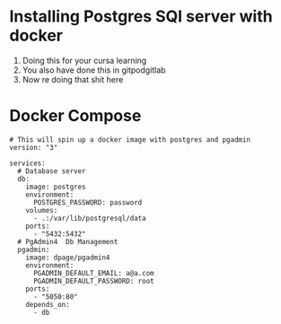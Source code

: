 # Installing Postgres SQl server with docker 
1. Doing this for your cursa learning
2. You also have done this in gitpodgitlab 
3. Now re doing that shit here 

# Docker Compose

```docker
# This will spin up a docker image with postgres and pgadmin
version: "3"

services:
  # Database server
  db:
    image: postgres
    environment:
      POSTGRES_PASSWORD: password
    volumes:
      - .:/var/lib/postgresql/data
    ports:
      - "5432:5432"
  # PgAdmin4  Db Management
  pgadmin:
    image: dpage/pgadmin4
    environment:
      PGADMIN_DEFAULT_EMAIL: a@a.com
      PGADMIN_DEFAULT_PASSWORD: root
    ports:
      - "5050:80"
    depends_on:
      - db
```